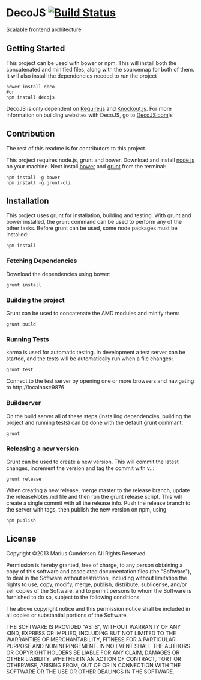 # DecoJS [![Build Status](https://travis-ci.org/decojs/DecoJS.svg?branch=release)](https://travis-ci.org/decojs/DecoJS)

Scalable frontend architecture

## Getting Started

This project can be used with bower or npm. This will install both the concatenated and minified files, along with the sourcemap for both of them. It will also install the dependencies needed to run the project

```shell
bower install deco
#or
npm install decojs
```

DecoJS is only dependent on [Require.js](http://requirejs.org) and [Knockout.js](http://knockoutjs.com). For more information on building websites with DecoJS, go to [DecoJS.com](http://decojs.com)!s


## Contribution

The rest of this readme is for contributors to this project.

This project requires node.js, grunt and bower. Download and install [node js](http://www.nodejs.org) on your machine. Next install [bower](https://github.com/bower/bower) and [grunt](http://gruntjs.com) from the terminal: 

```shell
npm install -g bower
npm install -g grunt-cli
```

## Installation

This project uses grunt for installation, building and testing. With grunt and bower installed, the `grunt` command can be used to perform any of the other tasks. Before grunt can be used, some node packages must be installed:


```shell
npm install
```


### Fetching Dependencies

Download the dependencies using bower:

```shell
grunt install
```

### Building the project

Grunt can be used to concatenate the AMD modules and minify them:

```shell
grunt build
```

### Running Tests

karma is used for automatic testing. In development a test server can be started, and the tests will be automatically run when a file changes:

```shell
grunt test
```

Connect to the test server by opening one or more browsers and navigating to http://localhost:9876

### Buildserver

On the build server all of these steps (installing dependencies, building the project and running tests) can be done with the default grunt commant:


```shell
grunt
```

### Releasing a new version

Grunt can be used to create a new version. This will commit the latest changes, increment the version and tag the commit with v<MAJOR>.<MINOR>.<PATCH>:

```shell
grunt release
```

When creating a new release, merge master to the release branch, update the releaseNotes.md file and then run the grunt release script. This will create a single commit with all the release info. Push the release branch to the server with tags, then publish the new version on npm, using

```shell
npm publish
```


## License

Copyright ©2013 Marius Gundersen All Rights Reserved.

Permission is hereby granted, free of charge, to any person obtaining a copy of this software and associated documentation files (the "Software"), to deal in the Software without restriction, including without limitation the rights to use, copy, modify, merge, publish, distribute, sublicense, and/or sell copies of the Software, and to permit persons to whom the Software is furnished to do so, subject to the following conditions:

The above copyright notice and this permission notice shall be included in all copies or substantial portions of the Software.

THE SOFTWARE IS PROVIDED "AS IS", WITHOUT WARRANTY OF ANY KIND, EXPRESS OR IMPLIED, INCLUDING BUT NOT LIMITED TO THE WARRANTIES OF MERCHANTABILITY, FITNESS FOR A PARTICULAR PURPOSE AND NONINFRINGEMENT. IN NO EVENT SHALL THE AUTHORS OR COPYRIGHT HOLDERS BE LIABLE FOR ANY CLAIM, DAMAGES OR OTHER LIABILITY, WHETHER IN AN ACTION OF CONTRACT, TORT OR OTHERWISE, ARISING FROM, OUT OF OR IN CONNECTION WITH THE SOFTWARE OR THE USE OR OTHER DEALINGS IN THE SOFTWARE.